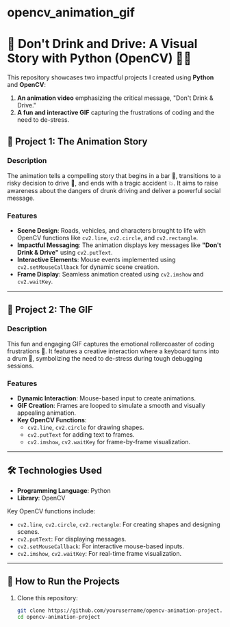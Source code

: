 # opencv_animation_gif
# 🚫 Don't Drink and Drive: A Visual Story with Python (OpenCV) 🚗🍷  

This repository showcases two impactful projects I created using **Python** and **OpenCV**:  
1. **An animation video** emphasizing the critical message, "Don't Drink & Drive."  
2. **A fun and interactive GIF** capturing the frustrations of coding and the need to de-stress.  

## 🔹 Project 1: The Animation Story  
### Description  
The animation tells a compelling story that begins in a bar 🍻, transitions to a risky decision to drive 🚗, and ends with a tragic accident 💥. It aims to raise awareness about the dangers of drunk driving and deliver a powerful social message.  

### Features  
- **Scene Design**: Roads, vehicles, and characters brought to life with OpenCV functions like `cv2.line`, `cv2.circle`, and `cv2.rectangle`.  
- **Impactful Messaging**: The animation displays key messages like **"Don't Drink & Drive"** using `cv2.putText`.  
- **Interactive Elements**: Mouse events implemented using `cv2.setMouseCallback` for dynamic scene creation.  
- **Frame Display**: Seamless animation created using `cv2.imshow` and `cv2.waitKey`.  

---

## 🔹 Project 2: The GIF  
### Description  
This fun and engaging GIF captures the emotional rollercoaster of coding frustrations 🐞. It features a creative interaction where a keyboard turns into a drum 🥁, symbolizing the need to de-stress during tough debugging sessions.  

### Features  
- **Dynamic Interaction**: Mouse-based input to create animations.  
- **GIF Creation**: Frames are looped to simulate a smooth and visually appealing animation.  
- **Key OpenCV Functions**:  
  - `cv2.line`, `cv2.circle` for drawing shapes.  
  - `cv2.putText` for adding text to frames.  
  - `cv2.imshow`, `cv2.waitKey` for frame-by-frame visualization.  

---

## 🛠️ Technologies Used  
- **Programming Language**: Python  
- **Library**: OpenCV  

Key OpenCV functions include:  
- `cv2.line`, `cv2.circle`, `cv2.rectangle`: For creating shapes and designing scenes.  
- `cv2.putText`: For displaying messages.  
- `cv2.setMouseCallback`: For interactive mouse-based inputs.  
- `cv2.imshow`, `cv2.waitKey`: For real-time frame visualization.  

---

## 🚀 How to Run the Projects  
1. Clone this repository:  
   ```bash  
   git clone https://github.com/yourusername/opencv-animation-project.git  
   cd opencv-animation-project  
